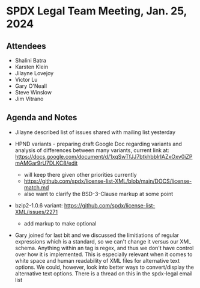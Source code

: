 # SPDX Legal Team Meeting, Jan. 25, 2024

## Attendees

- Shalini Batra
- Karsten Klein
- Jilayne Lovejoy
- Victor Lu
- Gary O'Neall
- Steve Winslow
- Jim Vitrano

## Agenda and Notes

- Jilayne described list of issues shared with mailing list yesterday

- HPND variants - preparing draft Google Doc regarding variants and analysis
  of differences between many variants, current link at:
  https://docs.google.com/document/d/1xqSwTfJJ7btkhbblrIAZxOxv0iZPmAMGar9rU7DLKC8/edit  
  - will keep there given other priorities currently
  - https://github.com/spdx/license-list-XML/blob/main/DOCS/license-match.md
  - also want to clarify the BSD-3-Clause markup at some point

- bzip2-1.0.6 variant: https://github.com/spdx/license-list-XML/issues/2271
  - add markup to make optional
  
- Gary joined for last bit and we discussed the limitiations of regular expressions
  which is a standard, so we can't change it versus our XML schema. Anything within
  an <alt> tag is regex, and thus we don't have control over how it is implemented.
  This is especially relevant when it comes to white space and human readability of
  XML files for alternative text options. We could, however, look into better ways
  to convert/display the alternative text options. There is a thread on this in the
  spdx-legal email list
